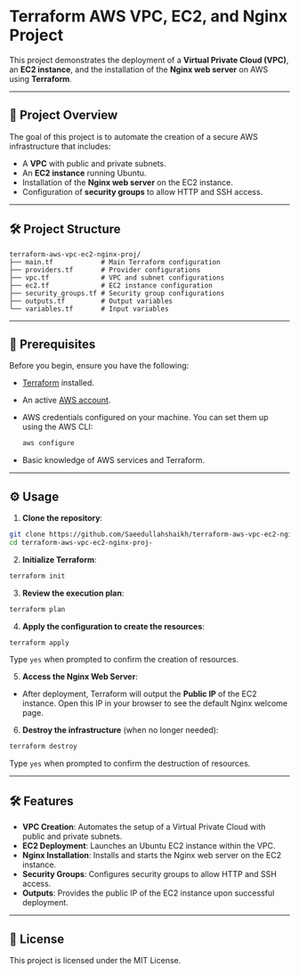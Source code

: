 # Terraform AWS VPC, EC2, and Nginx Project

This project demonstrates the deployment of a **Virtual Private Cloud (VPC)**, an **EC2 instance**, and the installation of the **Nginx web server** on AWS using **Terraform**.

---

## 🚀 Project Overview

The goal of this project is to automate the creation of a secure AWS infrastructure that includes:

* A **VPC** with public and private subnets.
* An **EC2 instance** running Ubuntu.
* Installation of the **Nginx web server** on the EC2 instance.
* Configuration of **security groups** to allow HTTP and SSH access.

---

## 🛠️ Project Structure

```
terraform-aws-vpc-ec2-nginx-proj/
├── main.tf            # Main Terraform configuration
├── providers.tf       # Provider configurations
├── vpc.tf             # VPC and subnet configurations
├── ec2.tf             # EC2 instance configuration
├── security_groups.tf # Security group configurations
├── outputs.tf         # Output variables
└── variables.tf       # Input variables
```

---

## 👞 Prerequisites

Before you begin, ensure you have the following:

* [Terraform](https://www.terraform.io/downloads.html) installed.

* An active [AWS account](https://aws.amazon.com/).

* AWS credentials configured on your machine. You can set them up using the AWS CLI:

  ```bash
  aws configure
  ```

* Basic knowledge of AWS services and Terraform.

---

## ⚙️ Usage

1. **Clone the repository**:

```bash
git clone https://github.com/Saeedullahshaikh/terraform-aws-vpc-ec2-nginx-proj-.git
cd terraform-aws-vpc-ec2-nginx-proj-
```

2. **Initialize Terraform**:

```bash
terraform init
```

3. **Review the execution plan**:

```bash
terraform plan
```

4. **Apply the configuration to create the resources**:

```bash
terraform apply
```

Type `yes` when prompted to confirm the creation of resources.

5. **Access the Nginx Web Server**:

* After deployment, Terraform will output the **Public IP** of the EC2 instance. Open this IP in your browser to see the default Nginx welcome page.

6. **Destroy the infrastructure** (when no longer needed):

```bash
terraform destroy
```

Type `yes` when prompted to confirm the destruction of resources.

---

## 🛠️ Features

* **VPC Creation**: Automates the setup of a Virtual Private Cloud with public and private subnets.
* **EC2 Deployment**: Launches an Ubuntu EC2 instance within the VPC.
* **Nginx Installation**: Installs and starts the Nginx web server on the EC2 instance.
* **Security Groups**: Configures security groups to allow HTTP and SSH access.
* **Outputs**: Provides the public IP of the EC2 instance upon successful deployment.

---

## 📜 License

This project is licensed under the MIT License.
